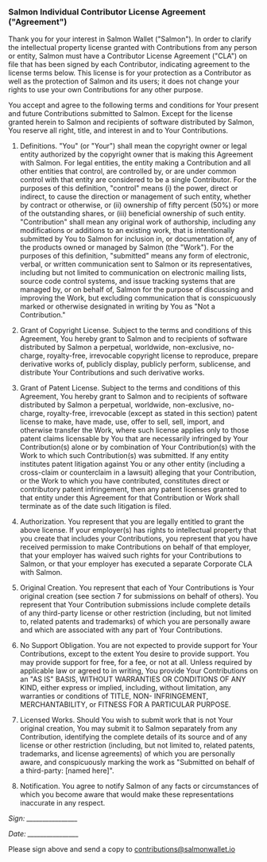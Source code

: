 
### Salmon Individual Contributor License Agreement ("Agreement")

Thank you for your interest in Salmon Wallet ("Salmon"). In order to clarify the intellectual property license granted with Contributions from any person or entity, Salmon must have a Contributor License Agreement ("CLA") on file that has been signed by each Contributor, indicating agreement to the license terms below. This license is for your protection as a Contributor as well as the protection of Salmon and its users; it does not change your rights to use your own Contributions for any other purpose.

You accept and agree to the following terms and conditions for Your present and future Contributions submitted to Salmon. Except for the license granted herein to Salmon and recipients of software distributed by Salmon, You reserve all right, title, and interest in and to Your Contributions.

1. Definitions. "You" (or "Your") shall mean the copyright owner or legal entity authorized by the copyright owner that is making this Agreement with Salmon. For legal entities, the entity making a Contribution and all other entities that control, are controlled by, or are under common control with that entity are considered to be a single Contributor. For the purposes of this definition, "control" means (i) the power, direct or indirect, to cause the direction or management of such entity, whether by contract or otherwise, or (ii) ownership of fifty percent (50%) or more of the outstanding shares, or (iii) beneficial ownership of such entity. "Contribution" shall mean any original work of authorship, including any modifications or additions to an existing work, that is intentionally submitted by You to Salmon for inclusion in, or documentation of, any of the products owned or managed by Salmon (the "Work"). For the purposes of this definition, "submitted" means any form of electronic, verbal, or written communication sent to Salmon or its representatives, including but not limited to communication on electronic mailing lists, source code control systems, and issue tracking systems that are managed by, or on behalf of, Salmon for the purpose of discussing and improving the Work, but excluding communication that is conspicuously marked or otherwise designated in writing by You as "Not a Contribution."

2. Grant of Copyright License. Subject to the terms and conditions of this Agreement, You hereby grant to Salmon and to recipients of software distributed by Salmon a perpetual, worldwide, non-exclusive, no-charge, royalty-free, irrevocable copyright license to reproduce, prepare derivative works of, publicly display, publicly perform, sublicense, and distribute Your Contributions and such derivative works.

3. Grant of Patent License. Subject to the terms and conditions of this Agreement, You hereby grant to Salmon and to recipients of software distributed by Salmon a perpetual, worldwide, non-exclusive, no-charge, royalty-free, irrevocable (except as stated in this section) patent license to make, have made, use, offer to sell, sell, import, and otherwise transfer the Work, where such license applies only to those patent claims licensable by You that are necessarily infringed by Your Contribution(s) alone or by combination of Your Contribution(s) with the Work to which such Contribution(s) was submitted. If any entity institutes patent litigation against You or any other entity (including a cross-claim or counterclaim in a lawsuit) alleging that your Contribution, or the Work to which you have contributed, constitutes direct or contributory patent infringement, then any patent licenses granted to that entity under this Agreement for that Contribution or Work shall terminate as of the date such litigation is filed.

4. Authorization. You represent that you are legally entitled to grant the above license. If your employer(s) has rights to intellectual property that you create that includes your Contributions, you represent that you have received permission to make Contributions on behalf of that employer, that your employer has waived such rights for your Contributions to Salmon, or that your employer has executed a separate Corporate CLA with Salmon.

5. Original Creation. You represent that each of Your Contributions is Your original creation (see section 7 for submissions on behalf of others). You represent that Your Contribution submissions include complete details of any third-party license or other restriction (including, but not limited to, related patents and trademarks) of which you are personally aware and which are associated with any part of Your Contributions.

6. No Support Obligation. You are not expected to provide support for Your Contributions, except to the extent You desire to provide support. You may provide support for free, for a fee, or not at all. Unless required by applicable law or agreed to in writing, You provide Your Contributions on an "AS IS" BASIS, WITHOUT WARRANTIES OR CONDITIONS OF ANY KIND, either express or implied, including, without limitation, any warranties or conditions of TITLE, NON- INFRINGEMENT, MERCHANTABILITY, or FITNESS FOR A PARTICULAR PURPOSE.

7. Licensed Works. Should You wish to submit work that is not Your original creation, You may submit it to Salmon separately from any Contribution, identifying the complete details of its source and of any license or other restriction (including, but not limited to, related patents, trademarks, and license agreements) of which you are personally aware, and conspicuously marking the work as "Submitted on behalf of a third-party: [named here]".

8. Notification. You agree to notify Salmon of any facts or circumstances of which you become aware that would make these representations inaccurate in any respect.


*Sign: ________________*

*Date: ________________*


Please sign above and send a copy to contributions@salmonwallet.io